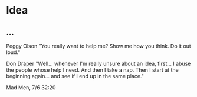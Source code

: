 # Idea

## ...

Peggy Olson "You really want to help me? Show me how you think. Do it out loud."

Don Draper "Well... whenever I'm really unsure about an idea, first... I abuse the people whose help I need. And then I take a nap. Then I start at the beginning again... and see if I end up in the same place."

Mad Men, 7/6 32:20
